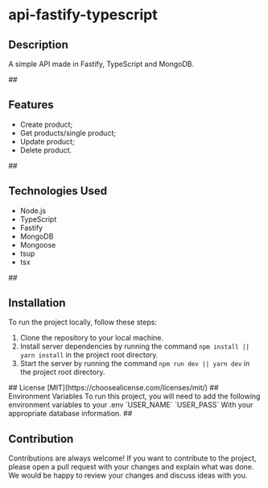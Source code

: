 # api-fastify-typescript
## <h2>Description</h2>
<p>A simple API made in Fastify, TypeScript and MongoDB.</p>
## <h2>Features</h2>
<ul>
	<li>Create product;</li>
	<li>Get products/single product;</li>
	<li>Update product;</li>
	<li>Delete product.</li>
</ul>
## <h2>Technologies Used</h2>
<ul>
	<li>Node.js</li>
  <li>TypeScript</li>
	<li>Fastify</li>
	<li>MongoDB</li>
	<li>Mongoose</li>
	<li>tsup</li>
	<li>tsx</li>
</ul>
## <h2>Installation</h2>
<p>To run the project locally, follow these steps:</p>
<ol>
	<li>Clone the repository to your local machine.</li>
	<li>Install server dependencies by running the command <code>npm install || yarn install</code> in the project root directory.</li>
	<li>Start the server by running the command <code>npm run dev || yarn dev</code> in the project root directory.</li>
</ol>
## License
[MIT](https://choosealicense.com/licenses/mit/)
## Environment Variables
To run this project, you will need to add the following environment variables to your .env
`USER_NAME`
`USER_PASS`
With your appropriate database information.
## <h2>Contribution</h2>
<p>Contributions are always welcome! If you want to contribute to the project, please open a pull request with your changes and 
explain what was done. We would be happy to review your changes and discuss ideas with you.</p>

